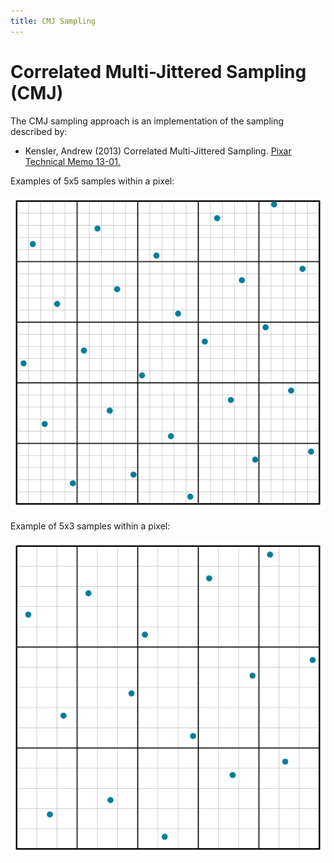 ```yaml
---
title: CMJ Sampling
---
```


# Correlated Multi-Jittered Sampling (CMJ)

The CMJ sampling approach is an implementation of the sampling described by:

  - Kensler, Andrew (2013) Correlated Multi-Jittered Sampling.
    [Pixar Technical Memo 13-01.][kensler2013]

Examples of 5x5 samples within a pixel:

![5x5 Pixel][cmj-5x5-pixel]

Example of 5x3 samples within a pixel:

![5x3 Pixel][cmj-5x3-pixel]

[cmj-5x5-pixel]: cmj-5x5-pixel.svg
[cmj-5x3-pixel]: cmj-5x3-pixel.svg
[kensler2013]: https://graphics.pixar.com/library/MultiJitteredSampling/
